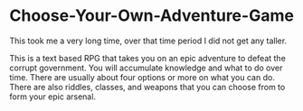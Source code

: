 # Choose-Your-Own-Adventure-Game
This took me a very long time, over that time period I did not get any taller.


This is a text based RPG that takes you on an epic adventure to defeat the corrupt government. 
You will accumulate knowledge and what to do over time. 
There are usually about four options or more on what you can do.
There are also riddles, classes, and weapons that you can choose from to form your epic arsenal.
